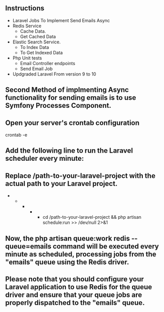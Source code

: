 ## Instructions
 - Laravel Jobs To Implement Send Emails Async
 - Redis Service
     - Cache Data.
     - Get Cached Data
 - Elastic Search Service.
     - To Index Data
     - To Get Indexed Data
 - Php Unit tests
     - Email Controller endpoints
     - Send Email Job  
 - Updgraded Laravel From version 9 to 10

## Second Method of implmenting Async functionality for sending emails is to use Symfony Processes Component.

## Open your server's crontab configuration
crontab -e

## Add the following line to run the Laravel scheduler every minute:
## Replace /path-to-your-laravel-project with the actual path to your Laravel project.
* * * * * cd /path-to-your-laravel-project && php artisan schedule:run >> /dev/null 2>&1

## Now, the php artisan queue:work redis --queue=emails command will be executed every minute as scheduled, processing jobs from the "emails" queue using the Redis driver.
## Please note that you should configure your Laravel application to use Redis for the queue driver and ensure that your queue jobs are properly dispatched to the "emails" queue.